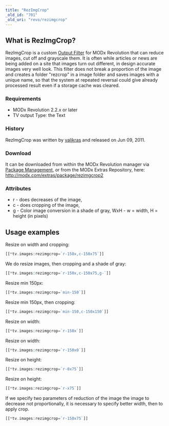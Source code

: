 ```yaml
---
title: "RezImgCrop"
_old_id: "701"
_old_uri: "revo/rezimgcrop"
---
```


## What is RezImgCrop?

 RezImgCrop is a custom [Output Filter](making-sites-with-modx/customizing-content/input-and-output-filters-(output-modifiers) "Input and Output Filters (Output Modifiers)") for MODx Revolution that can reduce images, cut off and grayscale them.
 It is often while articles or news are being added on a site that images turn out different, in design accurate images very well look. This filter does not break a proportion of the image and creates a folder "rezcrop" in a image folder and saves images with a unique name, so that the system at repeated reversal could give already processed result even if a storage cache was cleared.

### Requirements

- MODx Revolution 2.2.x or later
- TV output Type: the Text

### History

 RezImgCrop was written by [valikras](http://modx.com/extras/author/valikras) and released on Jun 09, 2011.

### Download

 It can be downloaded from within the MODx Revolution manager via [Package Management](developing-in-modx/advanced-development/package-management "Package Management"), or from the MODx Extras Repository, here: <http://modx.com/extras/package/rezimgcrop2>

### Attributes

- r - does decreases of the image,
- c - does cropping of the image,
- g - Color image conversion in a shade of gray,
   WxH - w = width, H = height (in pixels)

## Usage examples

 Resize on width and cropping:

 ``` php
[[*tv.images:rezimgcrop=`r-150x,c-150x75`]]
```

 We do resize images, then cropping and a shade of gray:

 ``` php
[[*tv.images:rezimgcrop=`r-150x,c-150x75,g-`]]
```

 Resize min 150px:

 ``` php
[[*tv.images:rezimgcrop=`min-150`]]
```

 Resize min 150px, then cropping:

 ``` php
[[*tv.images:rezimgcrop=`min-150,c-150x150`]]
```

 Resize on width:

 ``` php
[[*tv.images:rezimgcrop=`r-150x`]]
```

 Resize on width:

 ``` php
[[*tv.images:rezimgcrop=`r-150x0`]]
```

 Resize on height:

 ``` php
[[*tv.images:rezimgcrop=`r-0x75`]]
```

 Resize on height:

 ``` php
[[*tv.images:rezimgcrop=`r-x75`]]
```

 If we specify two parameters of reduction of the image the image to decrease not proportionally, it is necessary to specify better width, then to apply crop.

 ``` php
[[*tv.images:rezimgcrop=`r-150x75`]]
```
